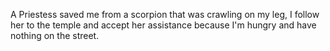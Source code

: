 
A Priestess saved me from a scorpion that was crawling on my leg, I follow her to the temple and accept her assistance because I'm hungry and have nothing on the street.